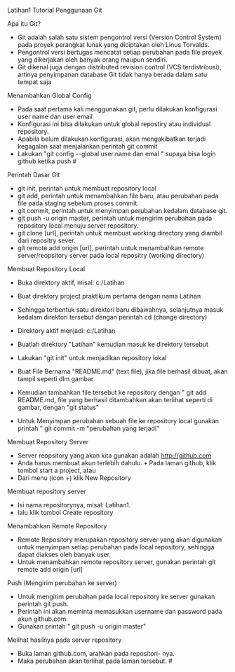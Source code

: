 Latihan1
Tutorial Penggunaan Git

Apa itu Git? 

- Git adalah salah satu sistem pengontrol versi (Version Control System) pada proyek perangkat lunak yang diciptakan oleh Linus Torvalds.
- Pengontrol versi bertugas mencatat setiap perubahan pada file proyek yang dikerjakan oleh banyak orang maupun sendiri.
- Git dikenal juga dengan distributed revision control (VCS terdistribusi), artinya penyimpanan database Git tidak hanya berada dalam satu tempat saja


Menambahkan Global Config

- Pada saat pertama kali menggunakan git, perlu dilakukan konfigurasi user name dan user email                            
- Konfigurasi ini bisa dilakukan untuk global repostiry atau individual repository.                                   
- Apabila belum dilakukan konfigurasi, akan mengakibatkan terjadi kegagalan saat menjalankan perintah git commit                    
- Lakukan "git config --global user.name dan emal " supaya bisa login github ketika push #                          

Perintah Dasar Git

- git init, perintah untuk membuat repository local
- git add, perintah untuk menambahkan file baru, atau perubahan pada file pada staging sebelum proses commit.
- git commit, perintah untuk menyimpan perubahan kedalam database git.
- git push -u origin master, perintah untuk mengirim perubahan pada repository local menuju server repository.
- git clone [url], perintah untuk membuat working directory yang diambil dari repositry sever.
- git remote add origin [url], perintah untuk menambahkan remote server/reopsitory server pada local repositry (working directory)


Membuat Repository Local

- Buka direktory aktif, misal: c:/Latihan
- Buat direktory project praktikum pertama dengan nama Latihan
- Sehingga terbentuk satu direktori baru dibawahnya, selanjutnya masuk kedalam direktori tersebut dengan perintah cd (change directory)
- Direktory aktif menjadi: c:/Latihan
- Buatlah direktory "Latihan" kemudian masuk ke direktory tersebut

- Lakukan "git init" untuk menjadikan repository lokal

- Buat File Bernama "README.md" (text file), jika file berhasil dibuat, akan tampil seperti dlm gambar

- Kemudian tambahkan file tersebut ke repository dengan " git add README.md, file yang berhasil ditambahkan akan terlihat seperti di gambar, dengan "git status"

- Untuk Menyimpan perubahan sebuah file ke repository local gunakan printah " git commit -m "perubahan yang terjadi"


Membuat Repository Server

- Server reopsitory yang akan kita gunakan adalah http://github.com
- Anda harus membuat akun terlebih dahulu. • Pada laman github, klik tombol start a project, atau
- Dari menu (icon +) klik New Repository


Membuat repository server 

- Isi nama repositorynya, misal: Latihan1.
- lalu klik tombol Create repository

Menambahkan Remote Repository 

- Remote Repository merupakan repository server yang akan digunakan untuk menyimpan setiap perubahan pada local repository, sehingga dapat diakses oleh banyak user.
- Untuk menambahkan remote repository server, gunakan perintah git remote add origin [url]

Push (Mengirim perubahan ke server) 

- Untuk mengirim perubahan pada local repository ke server gunakan perintah git push.
- Perintah ini akan meminta memasukkan username dan password pada akun github.com
- Gunakan printah " git push -u origin master"


Melihat hasilnya pada server repository 

- Buka laman github.com, arahkan pada repositori- nya.
- Maka perubahan akan terlihat pada laman tersebut. #
